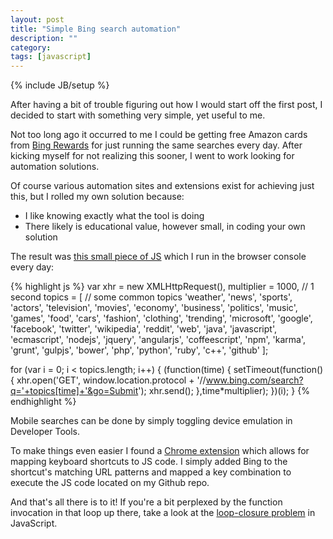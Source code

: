 ```yaml
---
layout: post
title: "Simple Bing search automation"
description: ""
category: 
tags: [javascript]
---
```

{% include JB/setup %}

After having a bit of trouble figuring out how I would start off the first post, I decided to start with something very simple, yet useful to me. 

<p>Not too long ago it occurred to me I could be getting free Amazon cards from <a href="https://www.bing.com/rewards/">Bing Rewards</a> for just running the same searches every day. After kicking myself for not realizing this sooner, I went to work looking for automation solutions.</p><!--more-->

<p>Of course various automation sites and extensions exist for achieving just this, but I rolled my own solution because:</p>

<ul>
	<li>I like knowing exactly what the tool is doing</li>
	<li>There likely is educational value, however small, in coding your own solution</li>
</ul>

<p>The result was <a href="https://github.com/rhoffmann8/autobing">this small piece of JS</a> which I run in the browser console every day:</p>

{% highlight js %}
var xhr = new XMLHttpRequest(),
    multiplier = 1000, // 1 second
    topics = [ // some common topics
        'weather', 'news', 'sports', 'actors', 'television', 'movies', 'economy', 'business', 'politics', 'music', 
        'games', 'food', 'cars', 'fashion', 'clothing', 'trending', 'microsoft', 'google', 'facebook', 'twitter', 
        'wikipedia', 'reddit', 'web', 'java', 'javascript', 'ecmascript', 'nodejs', 'jquery', 'angularjs', 'coffeescript', 
        'npm', 'karma', 'grunt', 'gulpjs', 'bower', 'php', 'python', 'ruby', 'c++', 'github'
    ];

for (var i = 0; i < topics.length; i++) {
    (function(time) {
        setTimeout(function() {
            xhr.open('GET', window.location.protocol + '//www.bing.com/search?q='+topics[time]+'&go=Submit');
            xhr.send();
        },time*multiplier);
    })(i);
}
{% endhighlight %}

<p>Mobile searches can be done by simply toggling device emulation in Developer Tools.</p>

<p>To make things even easier I found a <a href="https://chrome.google.com/webstore/detail/shortcut-manager/mgjjeipcdnnjhgodgjpfkffcejoljijf">Chrome extension</a> which allows for mapping keyboard shortcuts to JS code. I simply added Bing to the shortcut's matching URL patterns and mapped a key combination to execute the JS code located on my Github repo.</p>

<p>And that's all there is to it! If you're a bit perplexed by the function invocation in that loop up there, take a look at the <a href="https://www.google.com/?gws_rd=ssl#q=javascript+loop+closure+problem">loop-closure problem</a> in JavaScript.</p>